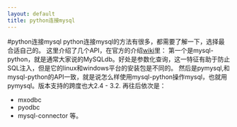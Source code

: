 ```yaml
---
layout: default
title: python连接mysql
---
```

#python连接mysql
python连接mysql的方法有很多，都需要了解一下，选择最合适自己的。
这里介绍了几个API，在官方的介绍[wiki](https://wiki.python.org/moin/MySQL)里：
第一个是mysql-python，就是通常大家说的MySQLdb。好处是参数化查询，这一特征有助于防止SQL注入，但是它的linux和windows平台的安装包是不同的。
然后是pymysql,和mysql-python的API一致，就是说怎么样使用mysql-python操作mysql，也就用pymysql。版本支持的跨度也大2.4 - 3.2.
再往后依次是：
* mxodbc
* pyodbc
* mysql-connector
等。